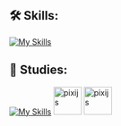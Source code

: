 ## 🛠️ **Skills:**
[![My Skills](https://skillicons.dev/icons?i=unity,cs,md)](https://skillicons.dev)

## 📖 **Studies:**
[![My Skills](https://skillicons.dev/icons?i=electron,js,nodejs,npm,ts,vite,vitest,vue,pnpm,pinia,css,git,github,githubactions)](https://skillicons.dev)
<img src="https://avatars.githubusercontent.com/u/6937061?s=200&v=4" alt="pixijs" width="50" height="50">
<img src="https://files.pixijs.download/branding/pixijs-logo-mark-dark.svg" alt="pixijs" width="50" height="50">

